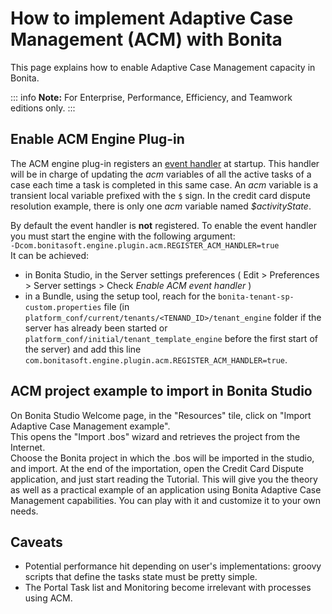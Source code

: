 # How to implement Adaptive Case Management (ACM) with Bonita

This page explains how to enable Adaptive Case Management capacity in Bonita.  

::: info
**Note:** For Enterprise, Performance, Efficiency, and Teamwork editions only.
:::

## Enable ACM Engine Plug-in

The ACM engine plug-in registers an [event handler](event-handlers.md) at startup. This handler will be in charge of updating the _acm_ variables of all the active tasks of a case each time a task is completed in this same case. An _acm_ variable is a transient local variable prefixed with the `$` sign. In the credit card dispute resolution example, there is only one _acm_ variable named _$activityState_.

By default the event handler is **not** registered. To enable the event handler you must start the engine with the following argument:  
`-Dcom.bonitasoft.engine.plugin.acm.REGISTER_ACM_HANDLER=true`  
It can be achieved:
* in Bonita Studio, in the Server settings preferences ( Edit > Preferences > Server settings > Check _Enable ACM event handler_ )  
* in a Bundle, using the setup tool, reach for the `bonita-tenant-sp-custom.properties` file (in `platform_conf/current/tenants/<TENAND_ID>/tenant_engine` folder if the server has already been started or `platform_conf/initial/tenant_template_engine` before the first start of the server) and add this line `com.bonitasoft.engine.plugin.acm.REGISTER_ACM_HANDLER=true`.  

## ACM project example to import in Bonita Studio

On Bonita Studio Welcome page, in the "Resources" tile, click on "Import Adaptive Case Management example".   
This opens the "Import .bos" wizard and retrieves the project from the Internet.  
Choose the Bonita project in which the .bos will be imported in the studio, and import.
At the end of the importation, open the Credit Card Dispute application, and just start reading the Tutorial.
This will give you the theory as well as a practical example of an application using Bonita Adaptive Case Management capabilities.
You can play with it and customize it to your own needs.

## Caveats

* Potential performance hit depending on user's implementations: groovy scripts that define the tasks state must be pretty simple.
* The Portal Task list and Monitoring become irrelevant with processes using ACM.
